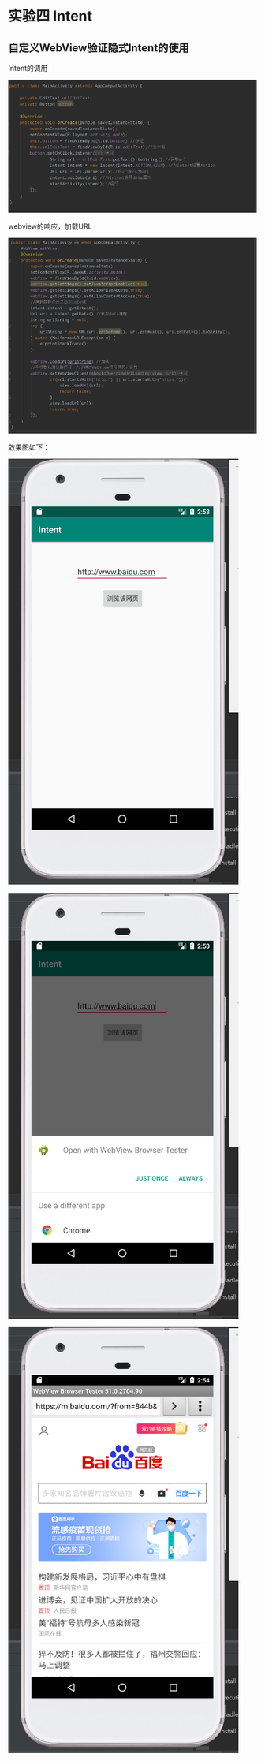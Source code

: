 # 实验四 Intent
## 自定义WebView验证隐式Intent的使用

Intent的调用

![](https://github.com/yuheng0001/Intent/blob/master/Intent-java.png)

webview的响应，加载URL

![](https://github.com/yuheng0001/Intent/blob/master/webview-java.png)

效果图如下：

![](https://github.com/yuheng0001/Intent/blob/master/main-activity.png)

![](https://github.com/yuheng0001/Intent/blob/master/webview%20browser.png)

![](https://github.com/yuheng0001/Intent/blob/master/web-view.png)
